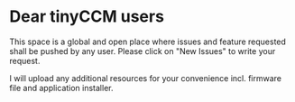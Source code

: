 # Dear tinyCCM users

This space is a global and open place where issues and feature requested shall be pushed by any user. Please click on "New Issues" to write your request.

I will upload any additional resources for your convenience incl. firmware file and application installer.

